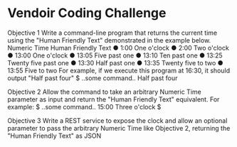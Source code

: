 # Vendoir Coding Challenge

Objective 1
Write a command-line program that returns the current time using the "Human Friendly Text"
demonstrated in the example below.
Numeric Time Human Friendly Text
● 1:00 One o'clock
● 2:00 Two o'clock
● 13:00 One o'clock
● 13:05 Five past one
● 13:10 Ten past one
● 13:25 Twenty five past one
● 13:30 Half past one
● 13:35 Twenty five to two
● 13:55 Five to two
For example, if we execute this program at 16:30, it should output "Half past four"
$ ..some command..
Half past four

Objective 2
Allow the command to take an arbitrary Numeric Time parameter as input and return the
"Human Friendly Text" equivalent.
For example:
$ ..some command.. 15:00
Three o'clock
$

Objective 3
Write a REST service to expose the clock and allow an optional parameter to pass the arbitrary
Numeric Time like Objective 2, returning the "Human Friendly Text" as JSON
